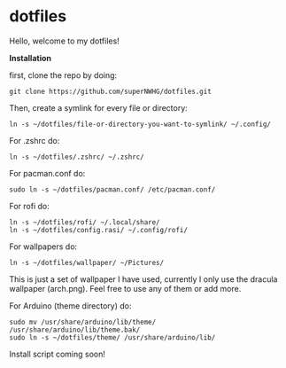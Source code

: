 # dotfiles
Hello, welcome to my dotfiles!


**Installation**

first, clone the repo by doing:
```shell
git clone https://github.com/superNWHG/dotfiles.git
```

Then, create a symlink for every file or directory:
```shell
ln -s ~/dotfiles/file-or-directory-you-want-to-symlink/ ~/.config/
```

For .zshrc do:
```shell
ln -s ~/dotfiles/.zshrc/ ~/.zshrc/
```

For pacman.conf do:
```shell
sudo ln -s ~/dotfiles/pacman.conf/ /etc/pacman.conf/
```

For rofi do:
```shell
ln -s ~/dotfiles/rofi/ ~/.local/share/
ln -s ~/dotfiles/config.rasi/ ~/.config/rofi/
```

For wallpapers do:
```shell
ln -s ~/dotfiles/wallpaper/ ~/Pictures/
```
This is just a set of wallpaper I have used, currently I only use the dracula wallpaper (arch.png). Feel free to use any of them or add more.

For Arduino (theme directory) do:
```shell
sudo mv /usr/share/arduino/lib/theme/ /usr/share/arduino/lib/theme.bak/
sudo ln -s ~/dotfiles/theme/ /usr/share/arduino/lib/
```

Install script coming soon!
